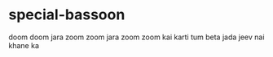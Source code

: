 # special-bassoon
doom doom
jara zoom zoom jara zoom zoom 
kai karti tum beta jada jeev nai khane ka 